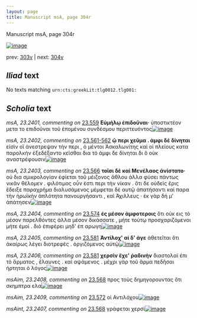 ```yaml
---
layout: page
title: Manuscript msA, page 304r
---
```


Manuscript msA, page 304r

[![image](http://www.homermultitext.org/iipsrv?OBJ=IIP,1.0&FIF=/project/homer/pyramidal/deepzoom/hmt/vaimg/2017a/VA304RN_0474.tif&WID=100&CVT=JPEG)](http://www.homermultitext.org/ict2/?urn=urn:cite2:hmt:vaimg.2017a:VA304RN_0474)

prev:  [303v](../303v) | next:  [304v](../304v)

## *Iliad* text

No texts matching `urn:cts:greekLit:tlg0012.tlg001:`

## *Scholia* text

*msA, 23.2401, commenting on* [23.559](#23.559)  <a id="msA_23.2401"/> **Εὐμήλῳ ἐπιδοῦναι·** ὑποστικτέον μετα το επιδοῦναι τοῦ ἑπομένου συνδέσμου περιττευόντος[![image](http://www.homermultitext.org/iipsrv?OBJ=IIP,1.0&FIF=/project/homer/pyramidal/deepzoom/hmt/vaimg/2017a/VA304RN_0474.tif&RGN=0.216,0.1074,0.495,0.0233&WID=1000&CVT=JPEG)](http://www.homermultitext.org/ict2/?urn=urn:cite2:hmt:vaimg.2017a:VA304RN_0474@0.216,0.1074,0.495,0.0233)

*msA, 23.2402, commenting on* [23.561-562](#23.561-562)  <a id="msA_23.2402"/> **ῷ περι χεῦμα . ἀμφι δὲ δίνηται** εἰσὶν οἳ ἀνεστρεψαν τὴν περι , ὁ μέντοι Ἀσκαλωνίτης καὶ οἱ πλείους κατα παρολκὴν ἐξεδέξαντο κεῖσθαι δια τὸ ἀμφι δε δίνηται δι ὃ οὐκ αναστρέφουσιν[![image](http://www.homermultitext.org/iipsrv?OBJ=IIP,1.0&FIF=/project/homer/pyramidal/deepzoom/hmt/vaimg/2017a/VA304RN_0474.tif&RGN=0.214,0.1172,0.617,0.0413&WID=1000&CVT=JPEG)](http://www.homermultitext.org/ict2/?urn=urn:cite2:hmt:vaimg.2017a:VA304RN_0474@0.214,0.1172,0.617,0.0413)

*msA, 23.2403, commenting on* [23.566](#23.566)  <a id="msA_23.2403"/> **τοῖσι δὲ καὶ Μενέλαος ἀνίστατο·** οὐ δια σμικρολογίαν ἐφίεται τοῦ μέιζονος ἄθλου ἀλλα φύσει πάντως νικᾶν θέλομεν . φιλότιμος οὖν ἐστι περι τὴν νίκαν . ὅτι δε οὐδεὶς ἔρις ἔδειξε παραχρῆμα διαλυσάμενος μέμφεται δὲ αυτῷ ἀπατήσαντι καὶ παρα τὴν ἡρωϊκὴν ἁπλότητα πανουργήσαντι , καὶ Ἀχιλλευς · ἐκ γὰρ δή μ' ἀπάτησεν[![image](http://www.homermultitext.org/iipsrv?OBJ=IIP,1.0&FIF=/project/homer/pyramidal/deepzoom/hmt/vaimg/2017a/VA304RN_0474.tif&RGN=0.212,0.133,0.623,0.0579&WID=1000&CVT=JPEG)](http://www.homermultitext.org/ict2/?urn=urn:cite2:hmt:vaimg.2017a:VA304RN_0474@0.212,0.133,0.623,0.0579)

*msA, 23.2404, commenting on* [23.574](#23.574)  <a id="msA_23.2404"/> **ἐς μέσον ἀμφοτεροις** ὅτι οὐκ εις τὸ μέσον παρελθόντες ἀλλα μέσον δικάσσατε , μήτε τούτῳ προσχαριζόμενοι μήτε ἐμοί . διὸ ἐπιφέρει μηδ' ἐπ αρωγη[![image](http://www.homermultitext.org/iipsrv?OBJ=IIP,1.0&FIF=/project/homer/pyramidal/deepzoom/hmt/vaimg/2017a/VA304RN_0474.tif&RGN=0.627,0.5169,0.212,0.0796&WID=1000&CVT=JPEG)](http://www.homermultitext.org/ict2/?urn=urn:cite2:hmt:vaimg.2017a:VA304RN_0474@0.627,0.5169,0.212,0.0796)

*msA, 23.2405, commenting on* [23.581](#23.581)  <a id="msA_23.2405"/> **Ἀντίλοχ' αἰ δ' άγε** ἀθετεῖται ὅτι ἀκαίρως λέγει διοτρεφὲς . ὀργιζόμενος αὐτῷ[![image](http://www.homermultitext.org/iipsrv?OBJ=IIP,1.0&FIF=/project/homer/pyramidal/deepzoom/hmt/vaimg/2017a/VA304RN_0474.tif&RGN=0.627,0.5785,0.212,0.0511&WID=1000&CVT=JPEG)](http://www.homermultitext.org/ict2/?urn=urn:cite2:hmt:vaimg.2017a:VA304RN_0474@0.627,0.5785,0.212,0.0511)

*msA, 23.2406, commenting on* [23.581](#23.581)  <a id="msA_23.2406"/> **χερσὶν ἔχε' ῥαδινὴν** διαστολαὶ ἐπι τὸ ἅρματος , ἔλαυνες . καὶ αψάμενος . μέχρι γὰρ τοῦ ἅρμα πεδῆσαι ήρτηται ὁ λόγος[![image](http://www.homermultitext.org/iipsrv?OBJ=IIP,1.0&FIF=/project/homer/pyramidal/deepzoom/hmt/vaimg/2017a/VA304RN_0474.tif&RGN=0.636,0.6153,0.212,0.0699&WID=1000&CVT=JPEG)](http://www.homermultitext.org/ict2/?urn=urn:cite2:hmt:vaimg.2017a:VA304RN_0474@0.636,0.6153,0.212,0.0699)

*msAim, 23.2408, commenting on* [23.568](#23.568)  <a id="msAim_23.2408"/> προς τοὺς δημηγορουντας ὅτι σκημπτρα ελα[![image](http://www.homermultitext.org/iipsrv?OBJ=IIP,1.0&FIF=/project/homer/pyramidal/deepzoom/hmt/vaimg/2017a/VA304RN_0474.tif&RGN=0.601,0.3929,0.097,0.0451&WID=1000&CVT=JPEG)](http://www.homermultitext.org/ict2/?urn=urn:cite2:hmt:vaimg.2017a:VA304RN_0474@0.601,0.3929,0.097,0.0451)

*msAim, 23.2409, commenting on* [23.572](#23.572)  <a id="msAim_23.2409"/> οἱ Αντιλόχου[![image](http://www.homermultitext.org/iipsrv?OBJ=IIP,1.0&FIF=/project/homer/pyramidal/deepzoom/hmt/vaimg/2017a/VA304RN_0474.tif&RGN=0.618,0.4748,0.08,0.0225&WID=1000&CVT=JPEG)](http://www.homermultitext.org/ict2/?urn=urn:cite2:hmt:vaimg.2017a:VA304RN_0474@0.618,0.4748,0.08,0.0225)

*msAint, 23.2407, commenting on* [23.568](#23.568)  <a id="msAint_23.2407"/> γράφεται χερσὶ[![image](http://www.homermultitext.org/iipsrv?OBJ=IIP,1.0&FIF=/project/homer/pyramidal/deepzoom/hmt/vaimg/2017a/VA304RN_0474.tif&RGN=0.143,0.3937,0.078,0.0353&WID=1000&CVT=JPEG)](http://www.homermultitext.org/ict2/?urn=urn:cite2:hmt:vaimg.2017a:VA304RN_0474@0.143,0.3937,0.078,0.0353)